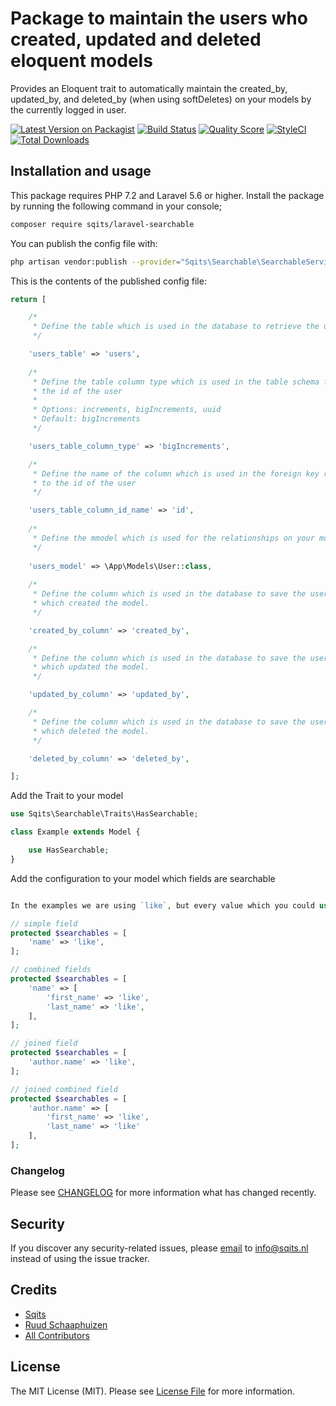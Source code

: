 # Package to maintain the users who created, updated and deleted eloquent models

Provides an Eloquent trait to automatically maintain the created_by, updated_by, and deleted_by (when using softDeletes)
on your models by the currently logged in user.

[![Latest Version on Packagist](https://img.shields.io/packagist/v/sqits/laravel-searchable.svg?style=flat-square)](https://packagist.org/packages/sqits/laravel-searchable)
[![Build Status](https://img.shields.io/travis/sqits/laravel-searchable/master.svg?style=flat-square)](https://travis-ci.org/sqits/laravel-searchable)
[![Quality Score](https://img.shields.io/scrutinizer/g/sqits/laravel-searchable.svg?style=flat-square)](https://scrutinizer-ci.com/g/sqits/laravel-searchable)
[![StyleCI](https://github.styleci.io/repos/180816659/shield)](https://styleci.io/repos/180816659)
[![Total Downloads](https://img.shields.io/packagist/dt/sqits/laravel-searchable.svg?style=flat-square)](https://packagist.org/packages/sqits/laravel-searchable)

## Installation and usage

This package requires PHP 7.2 and Laravel 5.6 or higher. Install the package by running the following command in your console;

``` bash
composer require sqits/laravel-searchable
```

You can publish the config file with:

``` bash
php artisan vendor:publish --provider="Sqits\Searchable\SearchableServiceProvider" --tag="config"
```

This is the contents of the published config file:

``` php
return [

    /*
     * Define the table which is used in the database to retrieve the users
     */

    'users_table' => 'users',
    
    /*
     * Define the table column type which is used in the table schema for
     * the id of the user
     *
     * Options: increments, bigIncrements, uuid
     * Default: bigIncrements
     */

    'users_table_column_type' => 'bigIncrements',

    /*
     * Define the name of the column which is used in the foreign key reference
     * to the id of the user
     */

    'users_table_column_id_name' => 'id',
    
    /*
     * Define the mmodel which is used for the relationships on your models
     */
    
    'users_model' => \App\Models\User::class,
    
    /*
     * Define the column which is used in the database to save the user's id
     * which created the model.
     */

    'created_by_column' => 'created_by',

    /*
     * Define the column which is used in the database to save the user's id
     * which updated the model.
     */

    'updated_by_column' => 'updated_by',

    /*
     * Define the column which is used in the database to save the user's id
     * which deleted the model.
     */

    'deleted_by_column' => 'deleted_by',

];
```


Add the Trait to your model

``` php
use Sqits\Searchable\Traits\HasSearchable;

class Example extends Model {

    use HasSearchable;
}
```

Add the configuration to your model which fields are searchable

``` php

In the examples we are using `like`, but every value which you could use in eloquent are usable eg '=', '=>', '<=', '>', '<' etc.

// simple field
protected $searchables = [
    'name' => 'like',
];

// combined fields
protected $searchables = [
    'name' => [
        'first_name' => 'like',
        'last_name' => 'like',
    ],
];

// joined field
protected $searchables = [
    'author.name' => 'like',
];

// joined combined field
protected $searchables = [
    'author.name' => [
        'first_name' => 'like',
        'last_name' => 'like'
    ],
];
```

### Changelog

Please see [CHANGELOG](CHANGELOG.md) for more information what has changed recently.

## Security

If you discover any security-related issues, please [email](mailto:info@sqits.nl) to info@sqits.nl instead of using the issue tracker.

## Credits

- [Sqits](https://github.com/sqits)
- [Ruud Schaaphuizen](https://github.com/rschaaphuizen)
- [All Contributors](../../contributors)

## License

The MIT License (MIT). Please see [License File](LICENSE.md) for more information.
